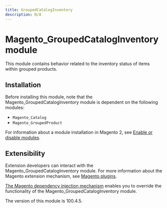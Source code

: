 ```yaml
---
title: GroupedCatalogInventory
description: N/A
---
```


# Magento_GroupedCatalogInventory module

This module contains behavior related to the inventory status of items within grouped products.

## Installation

Before installing this module, note that the Magento_GroupedCatalogInventory module is dependent on the following modules:

- `Magento_Catalog`
- `Magento_GroupedProduct`

For information about a module installation in Magento 2, see [Enable or disable modules](https://experienceleague.adobe.com/docs/commerce-operations/installation-guide/tutorials/manage-modules.html).

## Extensibility

Extension developers can interact with the Magento_GroupedCatalogInventory module. For more information about the Magento extension mechanism, see [Magento plugins](https://developer.adobe.com/commerce/php/development/components/plugins/).

[The Magento dependency injection mechanism](https://developer.adobe.com/commerce/php/development/components/dependency-injection/) enables you to override the functionality of the Magento_GroupedCatalogInventory module.

<InlineAlert slots="text" />
The version of this module is 100.4.5.
